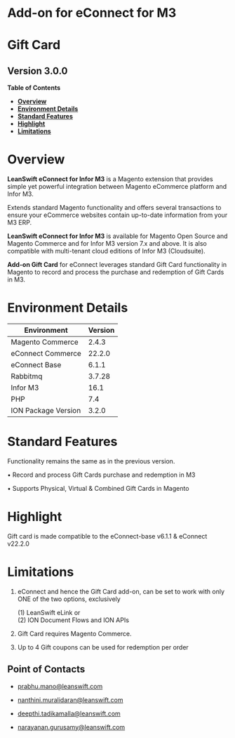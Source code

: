 # Add-on for eConnect for M3

# **Gift Card**

## **Version 3.0.0**


**Table of Contents**


- [**Overview**](#overview)
- [**Environment Details**](#environment-details)
- [**Standard Features**](#standard-features)
- [**Highlight**](#highlight)
- [**Limitations**](#limitations)

# **Overview**

 **LeanSwift eConnect for Infor M3** is a Magento extension that provides simple yet powerful integration between Magento eCommerce platform and Infor M3.

Extends standard Magento functionality and offers several transactions to ensure your eCommerce websites contain up-to-date information from your M3 ERP.

 **LeanSwift eConnect for Infor M3** is available for Magento Open Source and Magento Commerce and for Infor M3 version 7.x and above. It is also compatible with multi-tenant cloud editions of Infor M3 (Cloudsuite).

 **Add-on Gift Card** for eConnect leverages standard Gift Card functionality in Magento to record and process the purchase and redemption of Gift Cards in M3.

# **Environment Details**

| **Environment**     | **Version** |
|---------------------|-------------|
| Magento Commerce    | 2.4.3       |
| eConnect Commerce   | 22.2.0      |
| eConnect Base       | 6.1.1       |
| Rabbitmq            | 3.7.28      |
| Infor M3            | 16.1        |
| PHP                 | 7.4         |
| ION Package Version | 3.2.0       |


# **Standard Features**

Functionality remains the same as in the previous version. 

•	Record and process Gift Cards purchase and redemption in M3

•	Supports Physical, Virtual & Combined Gift Cards in Magento

# **Highlight**

Gift card is made compatible to the eConnect-base v6.1.1 & eConnect v22.2.0

# **Limitations**

1. eConnect and hence the Gift Card add-on, can be set to work with only ONE of the two options, exclusively

    (1) LeanSwift eLink or   
    (2) ION Document Flows and ION APIs
    
2.	Gift Card requires Magento Commerce.
3.	Up to 4 Gift coupons can be used for redemption per order

Point of Contacts
-----------------

-   <prabhu.mano@leanswift.com>

-   <nanthini.muralidaran@leanswift.com>

-   [deepthi.tadikamalla\@leanswift.com](mailto:deepthi@leanswift.com)

-   <narayanan.gurusamy@leanswift.com>

